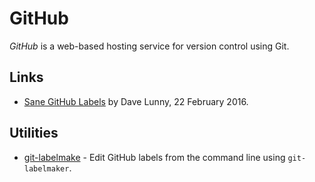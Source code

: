 # GitHub

<dfn>GitHub</dfn> is a web-based hosting service for version control using Git.

## Links

*   [Sane GitHub Labels](https://medium.com/@dave_lunny/sane-github-labels-c5d2e6004b63) by Dave Lunny, 22 February 2016.

## Utilities

*   [git-labelmake](https://github.com/himynameisdave/git-labelmaker) - Edit GitHub labels from the command line using `git-labelmaker`.
